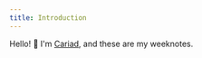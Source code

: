 ```yaml
---
title: Introduction
---
```


Hello! 👋 I'm [Cariad](https://www.cariad.earth), and these are my weeknotes.
